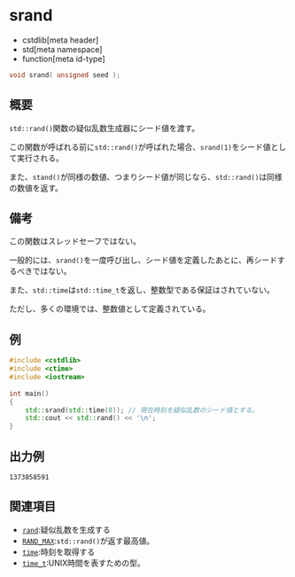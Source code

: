 # srand
* cstdlib[meta header]
* std[meta namespace]
* function[meta id-type]

```cpp
void srand( unsigned seed );
```

## 概要

`std::rand()`関数の疑似乱数生成器にシード値を渡す。

この関数が呼ばれる前に`std::rand()`が呼ばれた場合、`srand(1)`をシード値として実行される。

また、`stand()`が同様の数値、つまりシード値が同じなら、`std::rand()`は同様の数値を返す。

## 備考
この関数はスレッドセーフではない。

一般的には、`srand()`を一度呼び出し、シード値を定義したあとに、再シードするべきではない。

また、`std::time`は`std::time_t`を返し、整数型である保証はされていない。

ただし、多くの環境では、整数値として定義されている。

## 例

```cpp example
#include <cstdlib>
#include <ctime>
#include <iostream>
 
int main() 
{
    std::srand(std::time(0)); // 現在時刻を疑似乱数のシード値とする。
    std::cout << std::rand() << '\n';
}
```

## 出力例
```
1373858591
```

## 関連項目
- [`rand`](rand.md):疑似乱数を生成する
- [`RAND_MAX`](rand_max.md):`std::rand()`が返す最高値。
- [`time`]():時刻を取得する
- [`time_t`](/reference/ctime/time_t.md):UNIX時間を表すための型。
